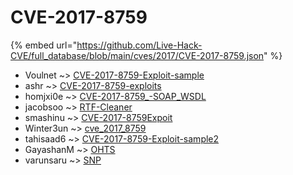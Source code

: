 # CVE-2017-8759
{% embed url="https://github.com/Live-Hack-CVE/full_database/blob/main/cves/2017/CVE-2017-8759.json" %}

* Voulnet ~> [CVE-2017-8759-Exploit-sample](https://www.alice-snow.ru/2017/database/cve-2017-8759/cve-2017-8759-exploit-sample-voulnet)
* ashr ~> [CVE-2017-8759-exploits](https://www.alice-snow.ru/2017/database/cve-2017-8759/cve-2017-8759-exploits-ashr)
* homjxi0e ~> [CVE-2017-8759_-SOAP_WSDL](https://www.alice-snow.ru/2017/database/cve-2017-8759/cve-2017-8759_-soap_wsdl-homjxi0e)
* jacobsoo ~> [RTF-Cleaner](https://www.alice-snow.ru/2017/database/cve-2017-8759/rtf-cleaner-jacobsoo)
* smashinu ~> [CVE-2017-8759Expoit](https://www.alice-snow.ru/2017/database/cve-2017-8759/cve-2017-8759expoit-smashinu)
* Winter3un ~> [cve_2017_8759](https://www.alice-snow.ru/2017/database/cve-2017-8759/cve_2017_8759-winter3un)
* tahisaad6 ~> [CVE-2017-8759-Exploit-sample2](https://www.alice-snow.ru/2017/database/cve-2017-8759/cve-2017-8759-exploit-sample2-tahisaad6)
* GayashanM ~> [OHTS](https://www.alice-snow.ru/2017/database/cve-2017-8759/ohts-gayashanm)
* varunsaru ~> [SNP](https://www.alice-snow.ru/2017/database/cve-2017-8759/snp-varunsaru)
